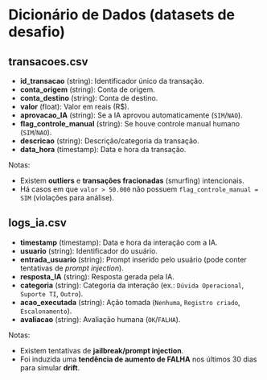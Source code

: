 # Dicionário de Dados (datasets de desafio)

## transacoes.csv
- **id_transacao** (string): Identificador único da transação.
- **conta_origem** (string): Conta de origem.
- **conta_destino** (string): Conta de destino.
- **valor** (float): Valor em reais (R$).
- **aprovacao_IA** (string): Se a IA aprovou automaticamente (`SIM`/`NAO`).
- **flag_controle_manual** (string): Se houve controle manual humano (`SIM`/`NAO`).
- **descricao** (string): Descrição/categoria da transação.
- **data_hora** (timestamp): Data e hora da transação.

Notas: 
- Existem **outliers** e **transações fracionadas** (smurfing) intencionais.
- Há casos em que `valor > 50.000` não possuem `flag_controle_manual = SIM` (violações para análise).

## logs_ia.csv
- **timestamp** (timestamp): Data e hora da interação com a IA.
- **usuario** (string): Identificador do usuário.
- **entrada_usuario** (string): Prompt inserido pelo usuário (pode conter tentativas de *prompt injection*).
- **resposta_IA** (string): Resposta gerada pela IA.
- **categoria** (string): Categoria da interação (ex.: `Dúvida Operacional`, `Suporte TI`, `Outro`).
- **acao_executada** (string): Ação tomada (`Nenhuma`, `Registro criado`, `Escalonamento`).
- **avaliacao** (string): Avaliação humana (`OK`/`FALHA`).

Notas:
- Existem tentativas de **jailbreak/prompt injection**.
- Foi induzida uma **tendência de aumento de FALHA** nos últimos 30 dias para simular **drift**.
